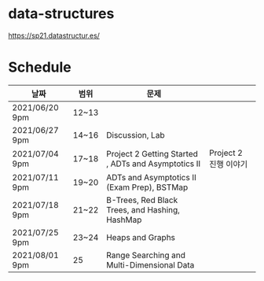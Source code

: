 # data-structures
https://sp21.datastructur.es/


# Schedule

|날짜|범위|문제|   |
|---|---|---|---|
|2021/06/20 9pm|12~13|   |   | 
|2021/06/27 9pm|14~16|Discussion, Lab|   |   
|2021/07/04 9pm|17~18|Project 2 Getting Started	, ADTs and Asymptotics II| Project 2 진행 이야기|
|2021/07/11 9pm|19~20|ADTs and Asymptotics II (Exam Prep), BSTMap|   |
|2021/07/18 9pm|21~22|B-Trees, Red Black Trees, and Hashing, HashMap |   |
|2021/07/25 9pm|23~24|Heaps and Graphs |   |
|2021/08/01 9pm|25|Range Searching and Multi-Dimensional Data |   |
